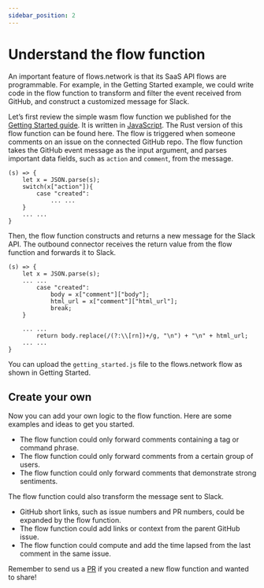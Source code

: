 ```yaml
---
sidebar_position: 2
---
```


# Understand the flow function

An important feature of flows.network is that its SaaS API flows are programmable. For example, in the Getting Started example, we could write code in the flow function to transform and filter the event received from GitHub, and construct a customized message for Slack.

Let’s first review the simple wasm flow function we published for the [Getting Started guide](step-by-step-guide.md). It is written in [JavaScript](https://github.com/second-state/flow-functions/tree/main/getting-started/javascript). The Rust version of this flow function can be found here. The flow is triggered when someone comments on an issue on the connected GitHub repo. The flow function takes the GitHub event message as the input argument, and parses important data fields, such as `action` and `comment`, from the message.


```
(s) => {
    let x = JSON.parse(s);
    switch(x["action"]){
        case "created":
            ... ...
    }
    ... ...
}
```


Then, the flow function constructs and returns a new message for the Slack API. The outbound connector receives the return value from the flow function and forwards it to Slack. 


```
(s) => {
    let x = JSON.parse(s);
    ... ...
        case "created":
            body = x["comment"]["body"];
            html_url = x["comment"]["html_url"];
            break;
    }

    ... ...
        return body.replace(/(?:\\[rn])+/g, "\n") + "\n" + html_url;
    ... ...
}
```


You can upload the `getting_started.js` file to the flows.network flow as shown in Getting Started.


## Create your own

Now you can add your own logic to the flow function. Here are some examples and ideas to get you started.


* The flow function could only forward comments containing a tag or command phrase. 
* The flow function could only forward comments from a certain group of users.
* The flow function could only forward comments that demonstrate strong sentiments.


The flow function could also transform the message sent to Slack.


* GitHub short links, such as issue numbers and PR numbers, could be expanded by the flow function.
* The flow function could add links or context from the parent GitHub issue.
* The flow function could compute and add the time lapsed from the last comment in the same issue.


Remember to send us a [PR](https://github.com/second-state/flow-functions/) if you created a new flow function and wanted to share!





